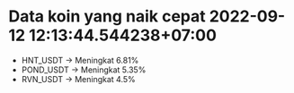 # Data koin yang naik cepat 2022-09-12 12:13:44.544238+07:00

* HNT_USDT -> Meningkat 6.81%
* POND_USDT -> Meningkat 5.35%
* RVN_USDT -> Meningkat 4.5%
